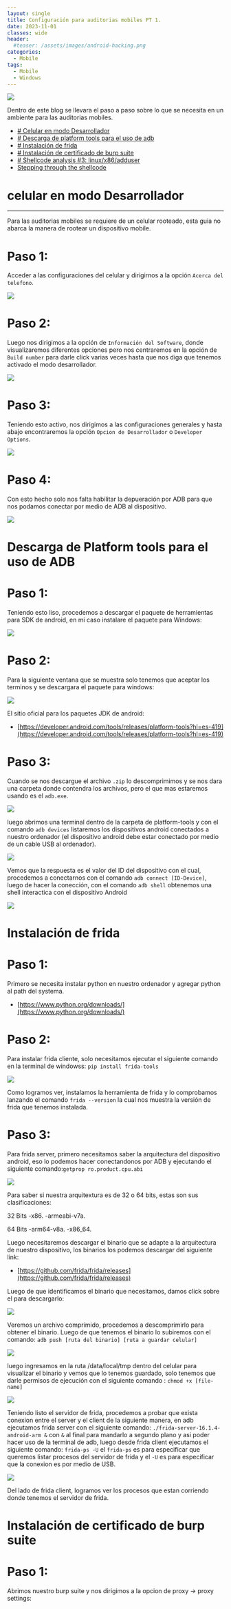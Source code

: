 ```yaml
---
layout: single
title: Configuración para auditorias mobiles PT 1.
date: 2023-11-01
classes: wide
header:
  #teaser: /assets/images/android-hacking.png
categories:
  - Mobile
tags:
  - Mobile
  - Windows
---
```

![](\assets\images\Hacking-mobile\android-hacking.png)

Dentro de este blog se llevara el paso a paso sobre lo que se necesita en un ambiente para las auditorias mobiles.

- [# Celular en modo Desarrollador](#celular-en-modo-Desarrollador)
- [# Descarga de platform tools para el uso de adb](#descarga-de-platform-tools-para-el-uso-de-adb)
- [# Instalación de frida](#instalación-de-frida)
- [# Instalación de certificado de burp suite](#instalación-de-certificado-de-burp-suite)
- [# Shellcode analysis #3: linux/x86/adduser](#shellcode-analysis-3-linuxx86adduser)
- [Stepping through the shellcode](#stepping-through-the-shellcode-2)

# celular en modo Desarrollador 
---------------------------------------

Para las auditorias mobiles se requiere de un celular rooteado, esta guia no abarca la manera de rootear un dispositivo mobile.

# Paso 1:
Acceder a las configuraciones del celular y dirigirnos a la opción `Acerca del telefono`.

![](\assets\images\Hacking-mobile\acerca-phone.jpeg)

# Paso 2:

Luego nos dirigimos a la opción de `Información del Software`, donde visualizaremos diferentes opciones pero nos centraremos en la opción de `Build number` para darle click varias veces hasta que nos diga que tenemos  activado el modo desarrollador.

![](\assets\images\Hacking-mobile\modo-desarrollador.jpeg)

# Paso 3:

Teniendo esto activo, nos dirigimos a las configuraciones generales y hasta abajo encontraremos la opción `Opcion de Desarrollador` o `Developer Options`.

![](\assets\images\Hacking-mobile\desarrollador-activo.jpeg)

# Paso 4:

Con esto hecho solo nos falta habilitar la depueración por ADB para que nos podamos conectar por medio de ADB al dispositivo.

![](\assets\images\Hacking-mobile\adb-on.jpeg)

# Descarga de Platform tools para el uso de ADB

# Paso 1:

Teniendo esto liso, procedemos a descargar el paquete de herramientas para SDK de android, en mi caso instalare el paquete para Windows:

![](\assets\images\Hacking-mobile\jdk-windows.png)

# Paso 2:

Para la siguiente ventana que se muestra solo tenemos que aceptar los terminos y se descargara el paquete para windows:

![](\assets\images\Hacking-mobile\jdk-download.png)

El sitio oficial para los paquetes JDK de android:
- [https://developer.android.com/tools/releases/platform-tools?hl=es-419](https://developer.android.com/tools/releases/platform-tools?hl=es-419)

# Paso 3:

Cuando se nos descargue el archivo `.zip` lo descomprimimos y se nos dara una carpeta donde contendra los archivos, pero el que mas estaremos usando es el `adb.exe`.

![](\assets\images\Hacking-mobile\adb-full.png)

luego abrimos una terminal dentro de la carpeta de platform-tools y con el comando `adb devices` listaremos los dispositivos android conectados a nuestro ordenador (el dispositivo android debe estar conectado por medio de un cable USB al ordenador).

![](\assets\images\Hacking-mobile\id-device.png)

Vemos que la respuesta es el valor del ID del dispositivo con el cual, procedemos a conectarnos con el comando `adb connect [ID-Device]`, luego de hacer la conección, con el comando `adb shell` obtenemos una shell interactica con el dispositivo Android

![](\assets\images\Hacking-mobile\abd-command.png)


# Instalación de frida

# Paso 1:

Primero se necesita instalar python en nuestro ordenador y agregar python al path del systema.
- [https://www.python.org/downloads/](https://www.python.org/downloads/)

# Paso 2:

Para instalar frida cliente, solo necesitamos ejecutar el siguiente comando en la terminal de windowss: `pip install frida-tools`

![](\assets\images\Hacking-mobile\instalando-frida.png)

Como logramos ver, instalamos la herramienta de frida y lo comprobamos lanzando el comando `frida --version` la cual nos muestra la versión de frida que tenemos instalada.

# Paso 3:

Para frida server, primero necesitamos saber la arquitectura del dispositivo android, eso lo podemos hacer conectandonos por ADB y ejecutando el siguiente comando:`getprop ro.product.cpu.abi`

![](\assets\images\Hacking-mobile\arquitectura-phone.png)

Para saber si nuestra arquitextura es de 32 o 64 bits, estas son sus clasificaciones:

32 Bits
-x86.
-armeabi-v7a.

64 Bits
-arm64-v8a.
-x86_64.

Luego necesitaremos descargar el binario que se adapte a la arquitectura de nuestro dispositivo, los binarios los podemos descargar del siguiente link:

- [https://github.com/frida/frida/releases](https://github.com/frida/frida/releases)

Luego de que identificamos el binario que necesitamos, damos click sobre el para descargarlo:

![](\assets\images\Hacking-mobile\descargando-serverfrida.png)

Veremos un archivo comprimido, procedemos a descomprimirlo para obtener el binario.
Luego de que tenemos el binario lo subiremos con el comando: `adb push [ruta del binario] [ruta a guardar celular]` 

![](\assets\images\Hacking-mobile\push-server-ofuscado.png)

luego ingresamos en la ruta /data/local/tmp dentro del celular para visualizar el binario y vemos que lo tenemos guardado, solo tenemos que darle permisos de ejecución con el siguiente comando : `chmod +x [file-name]`

![](\assets\images\Hacking-mobile\friida-server-command.png)

Teniendo listo el servidor de frida, procedemos a probar que exista conexion entre el server y el client de la siguiente manera, en adb ejecutamos frida server con el siguiente comando: `./frida-server-16.1.4-android-arm &` con `&` al final para mandarlo a segundo plano y asi poder hacer uso de la terminal de adb, luego desde frida client ejecutamos el siguiente comando: `frida-ps -U` el `frida-ps` es para especificar que queremos listar procesos del servidor de frida y el `-U` es para especificar que la conexion es por medio de USB.

![](\assets\images\Hacking-mobile\frida-ps.png)

Del lado de frida client, logramos ver los procesos que estan corriendo donde tenemos el servidor de frida.

#  Instalación de certificado de burp suite

# Paso 1:

Abrimos nuestro burp suite y nos dirigimos a la opcion de proxy -> proxy settings:

